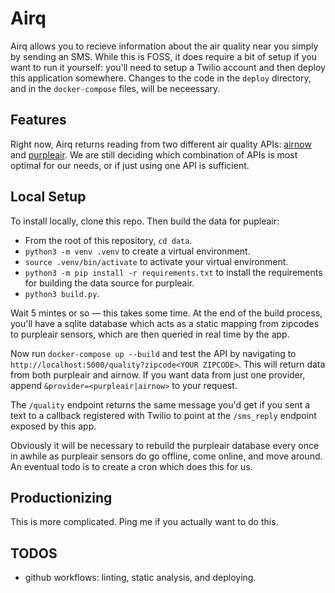 # Airq

Airq allows you to recieve information about the air quality near you simply by sending an SMS. While this is FOSS, it does require a bit of setup if you want to run it yourself: you'll need to setup a Twilio account and then deploy this application somewhere. Changes to the code in the `deploy` directory, and in the `docker-compose` files,  will be neceessary.


## Features

Right now, Airq returns reading from two different air quality APIs: [airnow](https://docs.airnowapi.org/) and [purpleair](https://docs.google.com/document/d/15ijz94dXJ-YAZLi9iZ_RaBwrZ4KtYeCy08goGBwnbCU/edit?usp=sharing). We are still deciding which combination of APIs is most optimal for our needs, or if just using one API is sufficient.


## Local Setup

To install locally, clone this repo. Then build the data for pupleair:

* From the root of this repository, `cd data`.
* `python3 -m venv .venv` to create a virtual environment.
* `source .venv/bin/activate` to activate your virtual environment.
* `python3 -m pip install -r requirements.txt` to install the requirements for building the data source for purpleair.
* `python3 build.py`.

Wait 5 mintes or so — this takes some time. At the end of the build process, you'll have a sqlite database which acts as a static mapping from zipcodes to purpleair sensors, which are then queried in real time by the app. 

Now run `docker-compose up --build` and test the API by navigating to `http://localhost:5000/quality?zipcode<YOUR ZIPCODE>`. This will return data from both purpleair and airnow. If you want data from just one provider, append `&provider=<purpleair|airnow>` to your request. 

The `/quality` endpoint returns the same message you'd get if you sent a text to a callback registered with Twilio to point at the `/sms_reply` endpoint exposed by this app.

Obviously it will be necessary to rebuild the purpleair database every once in awhile as purpleair sensors do go offline, come online, and move around. An eventual todo is to create a cron which does this for us.


## Productionizing

This is more complicated. Ping me if you actually want to do this.


## TODOS
* github workflows: linting, static analysis, and deploying.
